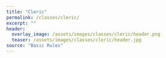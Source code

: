 ```yaml
---
title: "Cleric"
permalink: /classes/cleric/
excerpt: ""
header:
  overlay_image: /assets/images/classes/cleric/header.png
  teaser: /assets/images/classes/cleric/header.jpg
source: "Basic Rules"
---
```

